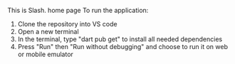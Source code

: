 This is Slash. home page 
To run the application:
1) Clone the repository into VS code
2) Open a new terminal 
3) In the terminal, type "dart pub get" to install all needed dependencies
4) Press "Run" then "Run without debugging" and choose to run it on web or mobile emulator
